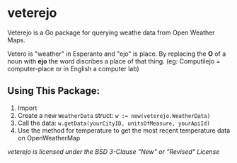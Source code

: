 # veterejo
Veterejo is a Go package for querying weathe data from Open Weather Maps.

Vetero is "weather" in Esperanto and "ejo" is place.
By replacing the **O** of a noun with **ejo** the word discribes a place of that thing.
(eg: Computilejo = computer-place or in English a computer lab)

## Using This Package:
1. Import
2. Create a new `WeatherData` struct: `w := new(veterejo.WeatherData)`
3. Call the data: `w.getData(yourCityID, unitsOfMeasure, yourApiId)`
4. Use the method for temperature to get the most recent temperature data on OpenWeatherMap

*veterejo is licensed under the BSD 3-Clause "New" or "Revised" License*
